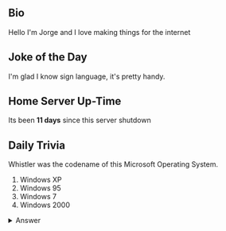 ## Bio

Hello I'm Jorge and I love making things for the internet

## Joke of the Day

I'm glad I know sign language, it's pretty handy.

## Home Server Up-Time

Its been **11 days** since this server shutdown


## Daily Trivia

Whistler was the codename of this Microsoft Operating System.
 1. Windows XP
 2. Windows 95
 3. Windows 7
 4. Windows 2000

<details>
  <summary>Answer</summary>
  Windows XP
</details>
